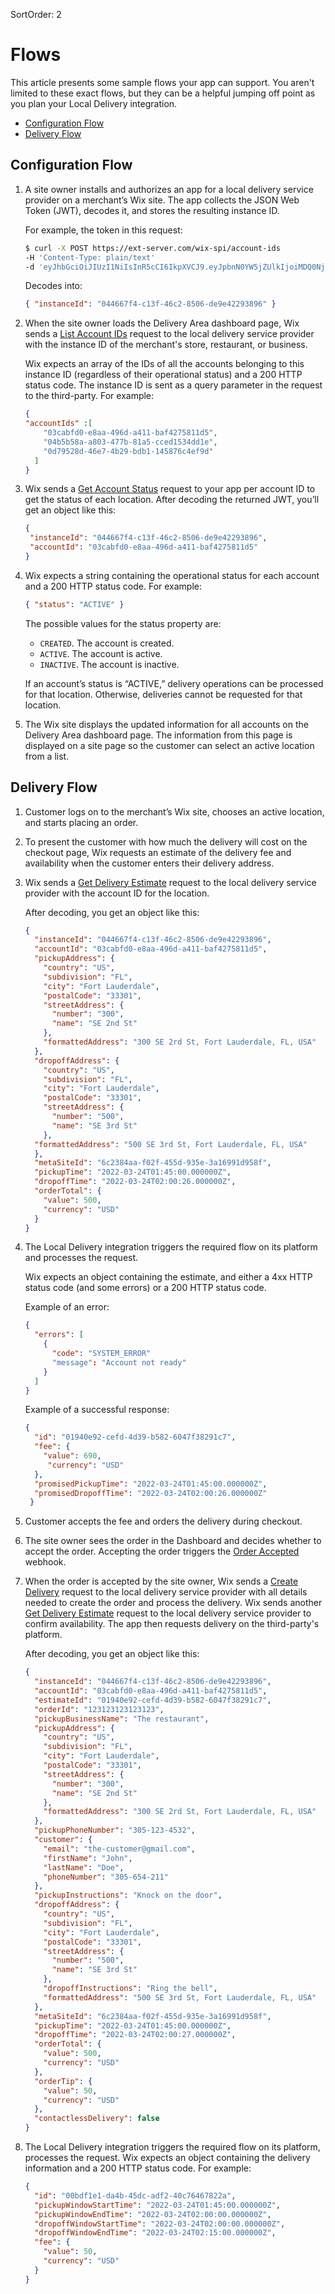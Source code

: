SortOrder: 2
# Flows

This article presents some sample flows your app can support. You aren't limited to these exact flows, but they can be a helpful jumping off point as you plan your Local Delivery integration.

* [Configuration Flow](#Configuration-Flow)
* [Delivery Flow](#Delivery-Flow)

## Configuration Flow

1. A site owner installs and authorizes an app for a local delivery service provider on a merchant’s Wix site. The app collects the JSON Web Token (JWT), decodes it, and stores the resulting instance ID.

    For example, the token in this request:

    ```bash
    $ curl -X POST https://ext-server.com/wix-spi/account-ids
    -H 'Content-Type: plain/text'
    -d 'eyJhbGciOiJIUzI1NiIsInR5cCI6IkpXVCJ9.eyJpbnN0YW5jZUlkIjoiMDQ0NjY3ZjQtYzEzZi00NmMyLTg1MDYtZGU5ZTQyMjkzODk2In0.fxedHrnHUFi6V-S5OH8gL-pY4STxFWZHjj-xo9QUwQY'
    ```

    Decodes into:

    ```json
    { "instanceId": "044667f4-c13f-46c2-8506-de9e42293896" }
    ```

1. When the site owner loads the Delivery Area dashboard page, Wix sends a [List Account IDs](https://dev.wix.com/api/rest/wix-restaurants/local-delivery-integration-spi/local-delivery/list-account-ids) request to the local delivery service provider with the instance ID of the merchant's store, restaurant, or business.
    
    Wix expects an array of the IDs of all the accounts belonging to this instance ID (regardless of their operational status) and a 200 HTTP status code. The instance ID is sent as a query parameter in the request to the third-party. For example:
    
    ```json
    {
    "accountIds" :[
        "03cabfd0-e8aa-496d-a411-baf4275811d5",
        "04b5b58a-a803-477b-81a5-cced1534dd1e",
        "0d79528d-46e7-4b29-bdb1-145876c4ef9d"
      ]
    }
    ```

1. Wix sends a [Get Account Status](https://dev.wix.com/api/rest/wix-restaurants/local-delivery-integration-spi/local-delivery/get-account-status) request to your app per account ID to get the status of each location. After decoding the returned JWT, you’ll get an object like this:
    
    ```json
    {
     "instanceId": "044667f4-c13f-46c2-8506-de9e42293896",
     "accountId": "03cabfd0-e8aa-496d-a411-baf4275811d5"
    }
    ```

1. Wix expects a string containing the operational status for each account and a 200 HTTP status code. For example:
    ```json
    { "status": "ACTIVE" }
    ```
    
    The possible values for the status property are:
    
    + `CREATED`. The account is created.
    + `ACTIVE`. The account is active.
    + `INACTIVE`. The account is inactive.
    
    If an account’s status is “ACTIVE,” delivery operations can be processed for that location. Otherwise, deliveries cannot be requested for that location.

1. The Wix site displays the updated information for all accounts on the Delivery Area dashboard page. The information from this page is displayed on a site page so the customer can select an active location from a list.

## Delivery Flow

1. Customer logs on to the merchant’s Wix site, chooses an active location, and starts placing an order.

1. To present the customer with how much the delivery will cost on the checkout page, Wix requests an estimate of the delivery fee and availability when the customer enters their delivery address.

1. Wix sends a [Get Delivery Estimate](https://dev.wix.com/api/rest/wix-restaurants/local-delivery-integration-spi/local-delivery/get-delivery-estimate) request to the local delivery service provider with the account ID for the location.

    After decoding, you get an object like this:
    
    ```json
    {
      "instanceId": "044667f4-c13f-46c2-8506-de9e42293896",
      "accountId": "03cabfd0-e8aa-496d-a411-baf4275811d5",
      "pickupAddress": {
        "country": "US",
        "subdivision": "FL",
        "city": "Fort Lauderdale",
        "postalCode": "33301",
        "streetAddress": {
          "number": "300",
          "name": "SE 2nd St"
        },
        "formattedAddress": "300 SE 2rd St, Fort Lauderdale, FL, USA"
      },
      "dropoffAddress": {
        "country": "US",
        "subdivision": "FL",
        "city": "Fort Lauderdale",
        "postalCode": "33301",
        "streetAddress": {
          "number": "500",
          "name": "SE 3rd St"
        },
      "formattedAddress": "500 SE 3rd St, Fort Lauderdale, FL, USA"
      },
      "metaSiteId": "6c2384aa-f02f-455d-935e-3a16991d958f",
      "pickupTime": "2022-03-24T01:45:00.000000Z",
      "dropoffTime": "2022-03-24T02:00:26.000000Z",
      "orderTotal": {
        "value": 500,
        "currency": "USD"
      }
    }
    ```

1. The Local Delivery integration triggers the required flow on its platform and processes the request.

    Wix expects an object containing the estimate, and either a 4xx HTTP status code (and some errors) or a 200 HTTP status code.
    
    Example of an error:
    
    ```json
    {
      "errors": [
        {
          "code": "SYSTEM_ERROR"
          "message": "Account not ready"
        }
      ]
    }
    ```
    
    Example of a successful response:
    
    ```json
    {
      "id": "01940e92-cefd-4d39-b582-6047f38291c7",
      "fee": {
        "value": 690,
         "currency": "USD"
      },
      "promisedPickupTime": "2022-03-24T01:45:00.000000Z",
      "promisedDropoffTime": "2022-03-24T02:00:26.000000Z"
     }
    ```

1. Customer accepts the fee and orders the delivery during checkout.  

1. The site owner sees the order in the Dashboard and decides whether to accept the order. Accepting the order triggers the [Order Accepted](https://dev.wix.com/api/rest/wix-restaurants/orders/order-accepted-webhook) webhook.

1. When the order is accepted by the site owner, Wix sends a [Create Delivery](https://dev.wix.com/api/rest/wix-restaurants/local-delivery-integration-spi/local-delivery/create-delivery) request to the local delivery service provider with all details needed to create the order and process the delivery. Wix sends another [Get Delivery Estimate](https://dev.wix.com/api/rest/wix-restaurants/local-delivery-integration-spi/local-delivery/get-delivery-estimate) request to the local delivery service provider to confirm availability. The app then requests delivery on the third-party's platform.
    
    After decoding, you get an object like this:
    
    ```json
    {
      "instanceId": "044667f4-c13f-46c2-8506-de9e42293896",
      "accountId": "03cabfd0-e8aa-496d-a411-baf4275811d5",
      "estimateId": "01940e92-cefd-4d39-b582-6047f38291c7",
      "orderId": "123123123123123",
      "pickupBusinessName": "The restaurant",
      "pickupAddress": {
        "country": "US",
        "subdivision": "FL",
        "city": "Fort Lauderdale",
        "postalCode": "33301",
        "streetAddress": {
          "number": "300",
          "name": "SE 2nd St"
        },
        "formattedAddress": "300 SE 2rd St, Fort Lauderdale, FL, USA"
      },
      "pickupPhoneNumber": "305-123-4532",
      "customer": {
        "email": "the-customer@gmail.com",
        "firstName": "John",
        "lastName": "Doe",
        "phoneNumber": "305-654-211"
      },
      "pickupInstructions": "Knock on the door",
      "dropoffAddress": {
        "country": "US",
        "subdivision": "FL",
        "city": "Fort Lauderdale",
        "postalCode": "33301",
        "streetAddress": {
          "number": "500",
          "name": "SE 3rd St"
        },
        "dropoffInstructions": "Ring the bell",
        "formattedAddress": "500 SE 3rd St, Fort Lauderdale, FL, USA"
      },
      "metaSiteId": "6c2384aa-f02f-455d-935e-3a16991d958f",
      "pickupTime": "2022-03-24T01:45:00.000000Z",
      "dropoffTime": "2022-03-24T02:00:27.000000Z",
      "orderTotal": {
        "value": 500,
        "currency": "USD"
      },
      "orderTip": {
        "value": 50,
        "currency": "USD"
      },
      "contactlessDelivery": false
    }
    ```

1. The Local Delivery integration triggers the required flow on its platform, processes the request. Wix expects an object containing the delivery information and a 200 HTTP status code. For example:
    
    ```json
    {
      "id": "00bdf1e1-da4b-45dc-adf2-40c76467822a",
      "pickupWindowStartTime": "2022-03-24T01:45:00.000000Z",
      "pickupWindowEndTime": "2022-03-24T02:00:00.000000Z",
      "dropoffWindowStartTime": "2022-03-24T02:00:00.000000Z",
      "dropoffWindowEndTime": "2022-03-24T02:15:00.000000Z",
      "fee": {
        "value": 50,
        "currency": "USD"
      }
    }
    ```
